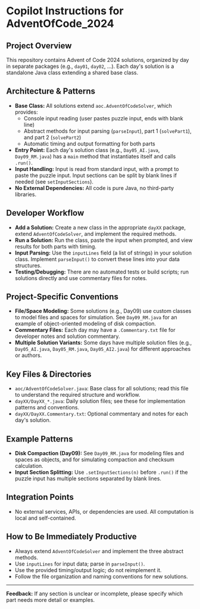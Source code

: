 
# Copilot Instructions for AdventOfCode_2024

## Project Overview
This repository contains Advent of Code 2024 solutions, organized by day in separate packages (e.g., `day01`, `day02`, ...). Each day's solution is a standalone Java class extending a shared base class.

## Architecture & Patterns
- **Base Class:** All solutions extend `aoc.AdventOfCodeSolver`, which provides:
	- Console input reading (user pastes puzzle input, ends with blank line)
	- Abstract methods for input parsing (`parseInput`), part 1 (`solvePart1`), and part 2 (`solvePart2`)
	- Automatic timing and output formatting for both parts
- **Entry Point:** Each day's solution class (e.g., `Day05_AI.java`, `Day09_RM.java`) has a `main` method that instantiates itself and calls `.run()`.
- **Input Handling:** Input is read from standard input, with a prompt to paste the puzzle input. Input sections can be split by blank lines if needed (see `setInputSections`).
- **No External Dependencies:** All code is pure Java, no third-party libraries.

## Developer Workflow
- **Add a Solution:** Create a new class in the appropriate `dayXX` package, extend `AdventOfCodeSolver`, and implement the required methods.
- **Run a Solution:** Run the class, paste the input when prompted, and view results for both parts with timing.
- **Input Parsing:** Use the `inputLines` field (a list of strings) in your solution class. Implement `parseInput()` to convert these lines into your data structures.
- **Testing/Debugging:** There are no automated tests or build scripts; run solutions directly and use commentary files for notes.

## Project-Specific Conventions
- **File/Space Modeling:** Some solutions (e.g., Day09) use custom classes to model files and spaces for simulation. See `Day09_RM.java` for an example of object-oriented modeling of disk compaction.
- **Commentary Files:** Each day may have a `.Commentary.txt` file for developer notes and solution commentary.
- **Multiple Solution Variants:** Some days have multiple solution files (e.g., `Day05_AI.java`, `Day05_RM.java`, `Day05_AI2.java`) for different approaches or authors.

## Key Files & Directories
- `aoc/AdventOfCodeSolver.java`: Base class for all solutions; read this file to understand the required structure and workflow.
- `dayXX/DayXX_*.java`: Daily solution files; see these for implementation patterns and conventions.
- `dayXX/DayXX.Commentary.txt`: Optional commentary and notes for each day's solution.

## Example Patterns
- **Disk Compaction (Day09):** See `Day09_RM.java` for modeling files and spaces as objects, and for simulating compaction and checksum calculation.
- **Input Section Splitting:** Use `.setInputSections(n)` before `.run()` if the puzzle input has multiple sections separated by blank lines.

## Integration Points
- No external services, APIs, or dependencies are used. All computation is local and self-contained.

## How to Be Immediately Productive
- Always extend `AdventOfCodeSolver` and implement the three abstract methods.
- Use `inputLines` for input data; parse in `parseInput()`.
- Use the provided timing/output logic; do not reimplement it.
- Follow the file organization and naming conventions for new solutions.

---
**Feedback:** If any section is unclear or incomplete, please specify which part needs more detail or examples.

